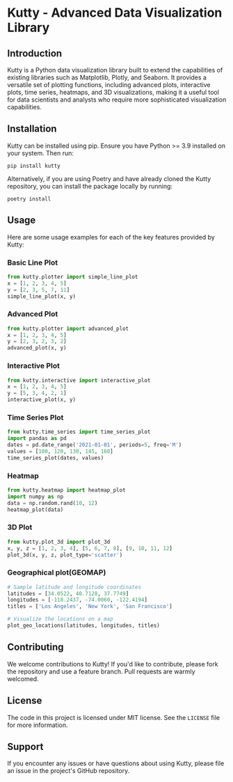 # Kutty - Advanced Data Visualization Library

## Introduction
Kutty is a Python data visualization library built to extend the capabilities of existing libraries such as Matplotlib, Plotly, and Seaborn. It provides a versatile set of plotting functions, including advanced plots, interactive plots, time series, heatmaps, and 3D visualizations, making it a useful tool for data scientists and analysts who require more sophisticated visualization capabilities.

## Installation
Kutty can be installed using pip. Ensure you have Python >= 3.9 installed on your system. Then run:

```
pip install kutty
```

Alternatively, if you are using Poetry and have already cloned the Kutty repository, you can install the package locally by running:

```
poetry install
```

## Usage
Here are some usage examples for each of the key features provided by Kutty:

### Basic Line Plot
```python
from kutty.plotter import simple_line_plot
x = [1, 2, 3, 4, 5]
y = [2, 3, 5, 7, 11]
simple_line_plot(x, y)
```

### Advanced Plot
```python
from kutty.plotter import advanced_plot
x = [1, 2, 3, 4, 5]
y = [2, 3, 2, 3, 2]
advanced_plot(x, y)
```

### Interactive Plot
```python
from kutty.interactive import interactive_plot
x = [1, 2, 3, 4, 5]
y = [5, 3, 4, 2, 1]
interactive_plot(x, y)
```

### Time Series Plot
```python
from kutty.time_series import time_series_plot
import pandas as pd
dates = pd.date_range('2021-01-01', periods=5, freq='M')
values = [100, 120, 130, 145, 160]
time_series_plot(dates, values)
```

### Heatmap
```python
from kutty.heatmap import heatmap_plot
import numpy as np
data = np.random.rand(10, 12)
heatmap_plot(data)
```

### 3D Plot
```python
from kutty.plot_3d import plot_3d
x, y, z = [1, 2, 3, 4], [5, 6, 7, 8], [9, 10, 11, 12]
plot_3d(x, y, z, plot_type='scatter')
```

### Geographical plot(GEOMAP)
```python
# Sample latitude and longitude coordinates
latitudes = [34.0522, 40.7128, 37.7749]
longitudes = [-118.2437, -74.0060, -122.4194]
titles = ['Los Angeles', 'New York', 'San Francisco']

# Visualize the locations on a map
plot_geo_locations(latitudes, longitudes, titles)
```

## Contributing
We welcome contributions to Kutty! If you'd like to contribute, please fork the repository and use a feature branch. Pull requests are warmly welcomed.

## License
The code in this project is licensed under MIT license. See the `LICENSE` file for more information.

## Support
If you encounter any issues or have questions about using Kutty, please file an issue in the project's GitHub repository.
